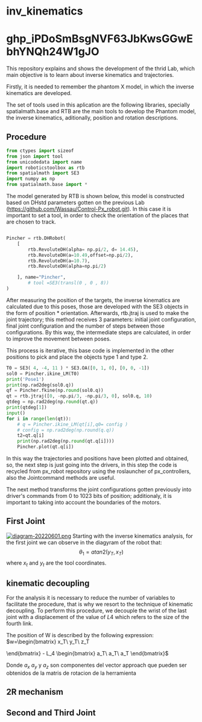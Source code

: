 # inv_kinematics
# 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


This repository explains and shows the development of the thrid Lab, which main objective is to learn about inverse kinematics and trajectories.

Firstly, it is needed to remember the phantom X model, in which the inverse kinematics are developed.

The set of tools used in this aplication are the following libraries, specially spatialmath.base and RTB are the main tools to develop the Phantom model, the inverse kinematics, aditionally, position and rotation descriptions.
## Procedure

```python
from ctypes import sizeof
from json import tool
from unicodedata import name
import roboticstoolbox as rtb
from spatialmath import SE3
import numpy as np
from spatialmath.base import *
```
The model generated by RTB is shown below, this model  is constructed based on DHstd parameters gotten on the previous Lab (https://github.com/Wassau/Control-Px_robot.git). In this case it is important to set a tool, in order to check the orientation of the places that are chosen to track.
```python

Pincher = rtb.DHRobot(
    [
        rtb.RevoluteDH(alpha= np.pi/2, d= 14.45),
        rtb.RevoluteDH(a=10.49,offset=np.pi/2),
        rtb.RevoluteDH(a=10.7),
        rtb.RevoluteDH(alpha=np.pi/2)

    ], name="Pincher",
        # tool =SE3(transl(0 , 0 , 8))
)
```
After measuring the position of the targets, the inverse kinematics are calculated due to this poses, those are developed with the SE3 objects in the form of position * orientation. Afterwards, rtb.jtraj is used to make the joint trajectory; this method receives 3 parameters: initial joint configuration, final joint configuration and the number of steps between those configurations. By this way, the intermediate steps are calculated, in order to improve the movement between poses.

This process is iterative, this base code is implemented in the other positions to pick and place the objects type 1 and type 2. 
```python
T0 = SE3( 4, -4, 11 ) * SE3.OA([0, 1, 0], [0, 0, -1]) 
sol0 = Pincher.ikine_LM(T0)  
print('Pose1')
print(np.rad2deg(sol0.q))
qf = Pincher.fkine(np.round(sol0.q))
qt = rtb.jtraj([0, -np.pi/3, -np.pi/3, 0], sol0.q, 10)
qtdeg = np.rad2deg(np.round(qt.q))
print(qtdeg[1])
input()
for i in range(len(qt)):
    # q = Pincher.ikine_LM(qt[i],q0= config )
    # config = np.rad2deg(np.round(q.q))
    t2=qt.q[i]
    print(np.rad2deg(np.round(qt.q[i])))
    Pincher.plot(qt.q[i])
```
In this way the trajectories and positions have been plotted and obtained, so, the next step is just going into the drivers, in this step the code is recycled from px_robot repository using the roslauncher of px_controllers, also the Jointcommand methods are useful.

The next method transforms the joint configurations gotten previously  into driver's commands from 0 to 1023 bits of position; additionaly, it is important to taking into account the boundaries of the motors.
## First Joint

[![diagram-20220601.png](https://i.postimg.cc/4NbvD7Bv/diagram-20220601.png)](https://postimg.cc/9r0qTM3z)
Starting with the inverse kinematics analysis, for the first joint we can observe in the diagyram of the robot that:
$$\theta_1 = atan2 (y_T, x_T)$$
where $x_t$ and $y_t$ are the tool coordinates.

## kinematic decoupling
For the analysis it is necessary to reduce the number of variables to facilitate the procedure, that is why we resort to the technique of kinematic decoupling. To perform this procedure, we decouple the wrist of the last joint with a displacement of the value of $L4$ which refers to the size of the fourth link.    

The position of W is described by the following expression:
$w=\begin{bmatrix}
x_T\\
y_T\\
z_T

\end{bmatrix} - L_4 \begin{bmatrix}
a_T\\
a_T\\
a_T
\end{bmatrix}$

Donde $a_x$ $a_y$ y  $a_z$ son componentes del vector approach que pueden ser obtenidos de la matris de rotacion de la herramienta
## 2R mechanism
## Second and Third Joint
